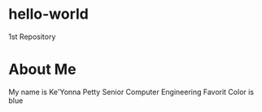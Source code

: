 # hello-world
1st Repository 
# About Me
My name is Ke'Yonna Petty 
Senior
Computer Engineering 
Favorit Color is blue 
